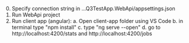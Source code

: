 0. Specify connection string in ...Q3TestApp.WebApi/appsettings.json 
1. Run WebApi project
2. Run client app (angular):
	a. Open client-app folder using VS Code
	b. in terminal type "npm install"
	c. type "ng serve --open"
	d. go to http://localhost:4200/stats and http://localhost:4200/jobs